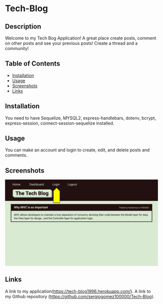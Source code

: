 # Tech-Blog

## Description
Welcome to my Tech Bog Application! A great place create posts, comment on other posts and see your previous posts! Create a thread and a community!

## Table of Contents
* [Installation](#Installation)
* [Usage](#Usage)
* [Screenshots](#Screenshots)
* [Links](#Links)
  

## Installation
You need to have Sequelize, MYSQL2, express-handlebars, dotenv, bcrypt, express-session, connect-session-sequelize installed.

## Usage
You can make an account and login to create, edit, and delete posts and comments.

## Screenshots
<img src="public\images\14-mvc-homework-demo-01.gif">

## Links
A link to my application(https://tech-blog1996.herokuapp.com/). A link to my Github repository (https://github.com/sergiogomez100000/Tech-Blog).
